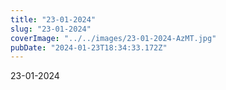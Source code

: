 ```yaml
---
title: "23-01-2024"
slug: "23-01-2024"
coverImage: "../../images/23-01-2024-AzMT.jpg"
pubDate: "2024-01-23T18:34:33.172Z"
---
```


23-01-2024

